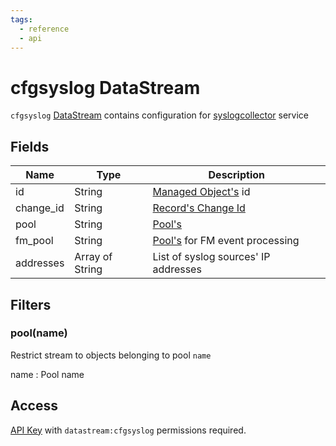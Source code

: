 ```yaml
---
tags:
  - reference
  - api
---
```

# cfgsyslog DataStream

`cfgsyslog` [DataStream](index.md) contains configuration
for [syslogcollector](../../../admin/reference/services/syslogcollector.md) service

## Fields

| Name      | Type            | Description                                                |
| --------- | --------------- | ---------------------------------------------------------- |
| id        | String          | [Managed Object's](../../../user/reference/concepts/managed-object/index.md) id       |
| change_id | String          | [Record's Change Id](index.md#change-id)                   |
| pool      | String          | [Pool's](../../../user/reference/concepts/pool/index.md)                         |
| fm_pool   | String          | [Pool's](../../../user/reference/concepts/pool/index.md) for FM event processing |
| addresses | Array of String | List of syslog sources' IP addresses                       |

## Filters

### pool(name)

Restrict stream to objects belonging to pool `name`

name
: Pool name

## Access

[API Key](../../../user/reference/concepts/apikey/index.md) with `datastream:cfgsyslog` permissions
required.
